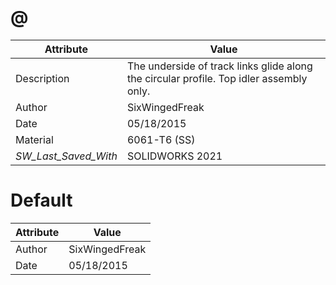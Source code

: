 # @
| Attribute | Value |
| ---  | ---     |
| Description | The underside of track links glide along the circular profile. Top idler assembly only. |
| Author | SixWingedFreak |
| Date | 05/18/2015 |
| Material | 6061-T6 (SS) |
| _SW_Last_Saved_With_ | SOLIDWORKS 2021 |
# Default
| Attribute | Value |
| ---  | ---     |
| Author | SixWingedFreak |
| Date | 05/18/2015 |
